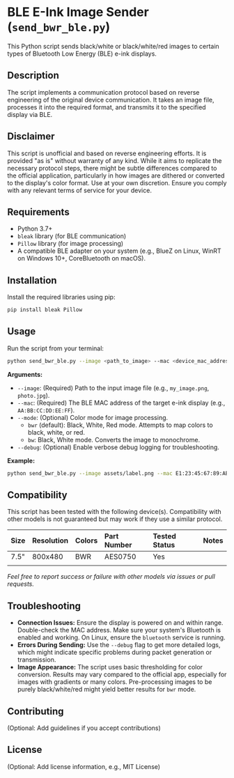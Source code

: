 # BLE E-Ink Image Sender (`send_bwr_ble.py`)

This Python script sends black/white or black/white/red images to certain types of Bluetooth Low Energy (BLE) e-ink displays.

## Description

The script implements a communication protocol based on reverse engineering of the original device communication. It takes an image file, processes it into the required format, and transmits it to the specified display via BLE.

## Disclaimer

This script is unofficial and based on reverse engineering efforts. It is provided "as is" without warranty of any kind. While it aims to replicate the necessary protocol steps, there might be subtle differences compared to the official application, particularly in how images are dithered or converted to the display's color format. Use at your own discretion. Ensure you comply with any relevant terms of service for your device.

## Requirements

*   Python 3.7+
*   `bleak` library (for BLE communication)
*   `Pillow` library (for image processing)
*   A compatible BLE adapter on your system (e.g., BlueZ on Linux, WinRT on Windows 10+, CoreBluetooth on macOS).

## Installation

Install the required libraries using pip:

```bash
pip install bleak Pillow
```

## Usage

Run the script from your terminal:

```bash
python send_bwr_ble.py --image <path_to_image> --mac <device_mac_address> [--mode <bw|bwr>] [--debug]
```

**Arguments:**

*   `--image`: (Required) Path to the input image file (e.g., `my_image.png`, `photo.jpg`).
*   `--mac`: (Required) The BLE MAC address of the target e-ink display (e.g., `AA:BB:CC:DD:EE:FF`).
*   `--mode`: (Optional) Color mode for image processing.
    *   `bwr` (default): Black, White, Red mode. Attempts to map colors to black, white, or red.
    *   `bw`: Black, White mode. Converts the image to monochrome.
*   `--debug`: (Optional) Enable verbose debug logging for troubleshooting.

**Example:**

```bash
python send_bwr_ble.py --image assets/label.png --mac E1:23:45:67:89:AB --mode bwr
```

## Compatibility

This script has been tested with the following device(s). Compatibility with other models is not guaranteed but may work if they use a similar protocol.

| Size  | Resolution | Colors | Part Number | Tested Status | Notes |
| :---- | :--------- | :----- | :---------- | :------------ | :---- |
| 7.5"  | 800x480    | BWR    | AES0750     | Yes           |       |
|       |            |        |               |       |

*Feel free to report success or failure with other models via issues or pull requests.*

## Troubleshooting

*   **Connection Issues:** Ensure the display is powered on and within range. Double-check the MAC address. Make sure your system's Bluetooth is enabled and working. On Linux, ensure the `bluetooth` service is running.
*   **Errors During Sending:** Use the `--debug` flag to get more detailed logs, which might indicate specific problems during packet generation or transmission.
*   **Image Appearance:** The script uses basic thresholding for color conversion. Results may vary compared to the official app, especially for images with gradients or many colors. Pre-processing images to be purely black/white/red might yield better results for `bwr` mode.

## Contributing

(Optional: Add guidelines if you accept contributions)

## License

(Optional: Add license information, e.g., MIT License)